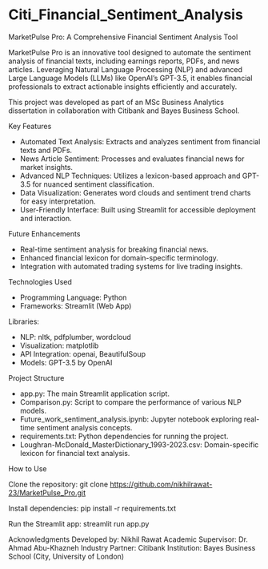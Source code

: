 # Citi_Financial_Sentiment_Analysis
MarketPulse Pro: A Comprehensive Financial Sentiment Analysis Tool

MarketPulse Pro is an innovative tool designed to automate the sentiment analysis of financial texts, including earnings reports, PDFs, and news articles. Leveraging Natural Language Processing (NLP) and advanced Large Language Models (LLMs) like OpenAI’s GPT-3.5, it enables financial professionals to extract actionable insights efficiently and accurately.

This project was developed as part of an MSc Business Analytics dissertation in collaboration with Citibank and Bayes Business School.


Key Features
 - Automated Text Analysis: Extracts and analyzes sentiment from financial texts and PDFs.
- News Article Sentiment: Processes and evaluates financial news for market insights.
- Advanced NLP Techniques: Utilizes a lexicon-based approach and GPT-3.5 for nuanced sentiment classification.
- Data Visualization: Generates word clouds and sentiment trend charts for easy interpretation.
- User-Friendly Interface: Built using Streamlit for accessible deployment and interaction.


Future Enhancements
- Real-time sentiment analysis for breaking financial news.
- Enhanced financial lexicon for domain-specific terminology.
- Integration with automated trading systems for live trading insights.


Technologies Used
- Programming Language: Python
- Frameworks: Streamlit (Web App)

Libraries: 
- NLP: nltk, pdfplumber, wordcloud
- Visualization: matplotlib
- API Integration: openai, BeautifulSoup
- Models: GPT-3.5 by OpenAI


Project Structure
- app.py: The main Streamlit application script.
- Comparison.py: Script to compare the performance of various NLP models.
- Future_work_sentiment_analysis.ipynb: Jupyter notebook exploring real-time sentiment analysis concepts.
- requirements.txt: Python dependencies for running the project.
- Loughran-McDonald_MasterDictionary_1993-2023.csv: Domain-specific lexicon for financial text analysis.


How to Use

Clone the repository: git clone https://github.com/nikhilrawat-23/MarketPulse_Pro.git

Install dependencies: pip install -r requirements.txt

Run the Streamlit app: streamlit run app.py


Acknowledgments
Developed by: Nikhil Rawat
Academic Supervisor: Dr. Ahmad Abu-Khazneh
Industry Partner: Citibank
Institution: Bayes Business School (City, University of London)

